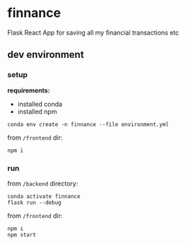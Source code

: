# finnance

Flask React App for saving all my financial transactions etc

## dev environment

### setup

**requirements:**

- installed conda
- installed npm

```
conda env create -n finnance --file environment.yml
```

from `/frontend` dir:
```
npm i
```

### run


from `/backend` directory:
```
conda activate finnance
flask run --debug
```

from `/frontend` dir:
```
npm i
npm start
```